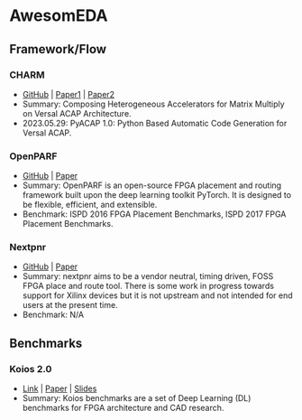 # AwesomEDA

## Framework/Flow

### CHARM
- [GitHub](https://github.com/arc-research-lab/CHARM) | [Paper1](https://dl.acm.org/doi/10.1145/3543622.3573210) | [Paper2](https://arxiv.org/pdf/2305.18698.pdf)
- Summary: Composing Heterogeneous Accelerators for Matrix Multiply on Versal ACAP Architecture.
- 2023.05.29: PyACAP 1.0: Python Based Automatic Code Generation for Versal ACAP.

### OpenPARF
- [GitHub](https://github.com/PKU-IDEA/OpenPARF) | [Paper](https://arxiv.org/abs/2306.16665)
- Summary: OpenPARF is an open-source FPGA placement and routing framework built upon the deep learning toolkit PyTorch. It is designed to be flexible, efficient, and extensible.
- Benchmark: ISPD 2016 FPGA Placement Benchmarks, ISPD 2017 FPGA Placement Benchmarks.

### Nextpnr
- [GitHub](https://github.com/YosysHQ/nextpnr) | [Paper](https://arxiv.org/ftp/arxiv/papers/1903/1903.10407.pdf)
- Summary: nextpnr aims to be a vendor neutral, timing driven, FOSS FPGA place and route tool. There is some work in progress towards support for Xilinx devices but it is not upstream and not intended for end users at the present time.
- Benchmark: N/A

## Benchmarks
### Koios 2.0
- [Link](https://github.com/verilog-to-routing/vtr-verilog-to-routing/tree/master/vtr_flow/benchmarks/verilog/koios) | [Paper](https://lca.ece.utexas.edu/pubs/Koios_Benchmarks_IEEE_verified.pdf) | [Slides](https://oscar-workshop.github.io/files/05_Koios_Oscar_2023.pdf)
- Summary: Koios benchmarks are a set of Deep Learning (DL) benchmarks for FPGA architecture and CAD research. 
